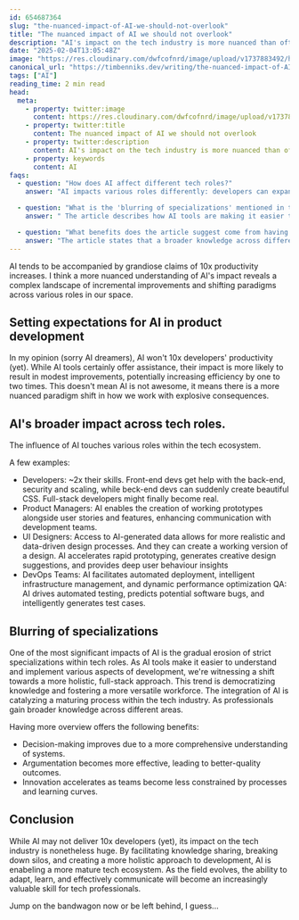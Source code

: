 ```yaml
---
id: 654687364
slug: "the-nuanced-impact-of-AI-we-should-not-overlook"
title: "The nuanced impact of AI we should not overlook"
description: "AI's impact on the tech industry is more nuanced than often claimed, offering modest productivity improvements while blurring role specializations and fostering a more versatile, holistic approach to development."
date: "2025-02-04T13:05:48Z"
image: "https://res.cloudinary.com/dwfcofnrd/image/upload/v1737883492/hero_l9z88j.png"
canonical_url: "https://timbenniks.dev/writing/the-nuanced-impact-of-AI-we-should-not-overlook"
tags: ["AI"]
reading_time: 2 min read
head:
  meta:
    - property: twitter:image
      content: https://res.cloudinary.com/dwfcofnrd/image/upload/v1737883492/hero_l9z88j.png
    - property: twitter:title
      content: The nuanced impact of AI we should not overlook
    - property: twitter:description
      content: AI's impact on the tech industry is more nuanced than often claimed, offering modest productivity improvements while blurring role specializations and fostering a more versatile, holistic approach to development.
    - property: keywords
      content: AI
faqs:
  - question: "How does AI affect different tech roles?"
    answer: "AI impacts various roles differently: developers can expand their skills, product managers can create working prototypes, UI designers can access AI-generated data for more realistic designs, DevOps teams can automate deployments, and QA can leverage AI for automated testing and bug prediction"

  - question: "What is the 'blurring of specializations' mentioned in the article?"
    answer: " The article describes how AI tools are making it easier to understand and implement various aspects of development, leading to a more holistic, full-stack approach and eroding strict specializations within tech roles"

  - question: "What benefits does the article suggest come from having a more comprehensive overview of systems?"
    answer: "The article states that a broader knowledge across different areas leads to improved decision-making, more effective argumentation, and accelerated innovation due to fewer constraints from processes and learning curves"
---
```


AI tends to be accompanied by grandiose claims of 10x productivity increases. I think a more nuanced understanding of AI's impact reveals a complex landscape of incremental improvements and shifting paradigms across various roles in our space. 

## Setting expectations for AI in product development 
In my opinion (sorry AI dreamers), AI won't 10x developers' productivity (yet). While AI tools certainly offer assistance, their impact is more likely to result in modest improvements, potentially increasing efficiency by one to two times. This doesn't mean AI is not awesome, it means there is a more nuanced paradigm shift in how we work with explosive consequences.

## AI's broader impact across tech roles. 
The influence of AI touches various roles within the tech ecosystem. 

A few examples:

- Developers: ~2x their skills. Front-end devs get help with the back-end, security and scaling, while beck-end devs can suddenly create beautiful CSS. Full-stack developers might finally become real.
- Product Managers: AI enables the creation of working prototypes alongside user stories and features, enhancing communication with development teams.
- UI Designers: Access to AI-generated data allows for more realistic and data-driven design processes. And they can create a working version of a design. AI accelerates rapid prototyping, generates creative design suggestions, and provides deep user behaviour insights
- DevOps Teams: AI facilitates automated deployment, intelligent infrastructure management, and dynamic performance optimization
QA: AI drives automated testing, predicts potential software bugs, and intelligently generates test cases.

## Blurring of specializations 
One of the most significant impacts of AI is the gradual erosion of strict specializations within tech roles. As AI tools make it easier to understand and implement various aspects of development, we're witnessing a shift towards a more holistic, full-stack approach. This trend is democratizing knowledge and fostering a more versatile workforce. The integration of AI is catalyzing a maturing process within the tech industry. As professionals gain broader knowledge across different areas. 

Having more overview offers the following benefits:

- Decision-making improves due to a more comprehensive understanding of systems.
- Argumentation becomes more effective, leading to better-quality outcomes.
- Innovation accelerates as teams become less constrained by processes and learning curves.

## Conclusion
While AI may not deliver 10x developers (yet), its impact on the tech industry is nonetheless huge. By facilitating knowledge sharing, breaking down silos, and creating a more holistic approach to development, AI is enabeling a more mature tech ecosystem. As the field evolves, the ability to adapt, learn, and effectively communicate will become an increasingly valuable skill for tech professionals.

Jump on the bandwagon now or be left behind, I guess...